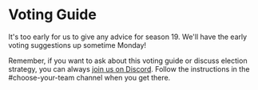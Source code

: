 # Voting Guide

It's too early for us to give any advice for season 19. We'll have the early voting suggestions up sometime Monday!

Remember, if you want to ask about this voting guide or discuss election strategy, you can always [join us on Discord](https://discord.gg/3uFgJhu). Follow the instructions in the #choose-your-team channel when you get there.
